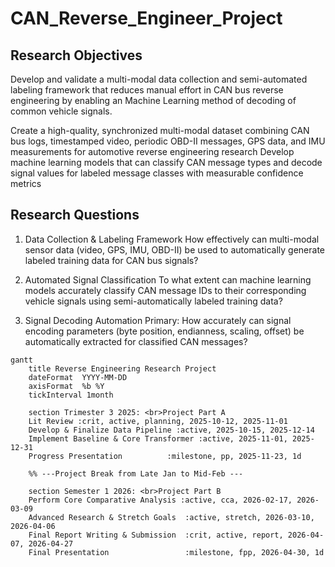 # CAN_Reverse_Engineer_Project

## Research Objectives
Develop and validate a multi-modal data collection and semi-automated labeling framework that reduces manual effort in CAN bus reverse engineering by enabling an Machine Learning method of decoding of common vehicle signals.

Create a high-quality, synchronized multi-modal dataset combining CAN bus logs, timestamped video, periodic OBD-II messages, GPS data, and IMU measurements for automotive reverse engineering research
Develop machine learning models that can classify CAN message types and decode signal values for labeled message classes with measurable confidence metrics

## Research Questions
1. Data Collection & Labeling Framework
How effectively can multi-modal sensor data (video, GPS, IMU, OBD-II) be used to automatically generate labeled training data for CAN bus signals?

2. Automated Signal Classification
To what extent can machine learning models accurately classify CAN message IDs to their corresponding vehicle signals using semi-automatically labeled training data?

3. Signal Decoding Automation
Primary: How accurately can signal encoding parameters (byte position, endianness, scaling, offset) be automatically extracted for classified CAN messages?
```mermaid
gantt
    title Reverse Engineering Research Project
    dateFormat  YYYY-MM-DD
    axisFormat  %b %Y
    tickInterval 1month

    section Trimester 3 2025: <br>Project Part A
    Lit Review :crit, active, planning, 2025-10-12, 2025-11-01
    Develop & Finalize Data Pipeline :active, 2025-10-15, 2025-12-14
    Implement Baseline & Core Transformer :active, 2025-11-01, 2025-12-31
    Progress Presentation          :milestone, pp, 2025-11-23, 1d
    
    %% ---Project Break from Late Jan to Mid-Feb ---
    
    section Semester 1 2026: <br>Project Part B
    Perform Core Comparative Analysis :active, cca, 2026-02-17, 2026-03-09
    Advanced Research & Stretch Goals  :active, stretch, 2026-03-10, 2026-04-06
    Final Report Writing & Submission  :crit, active, report, 2026-04-07, 2026-04-27
    Final Presentation                 :milestone, fpp, 2026-04-30, 1d
```
